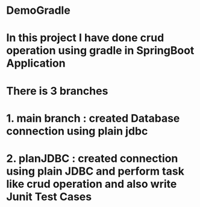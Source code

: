 # DemoGradle
# In this project I have done crud operation using gradle in SpringBoot Application
# There is 3 branches 
  # 1. main branch : created Database connection using plain jdbc
  # 2. planJDBC : created connection using plain JDBC and perform task like crud operation and also write Junit Test Cases
  
